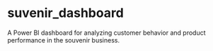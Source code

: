 # suvenir_dashboard
A Power BI dashboard for analyzing customer behavior and product performance in the souvenir business.
